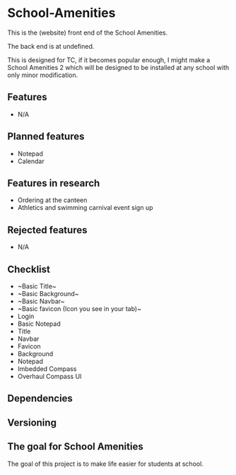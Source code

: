 # School-Amenities
This is the (website) front end of the School Amenities.

The back end is at undefined.

This is designed for TC, if it becomes popular enough, I might make a School Amenities 2 which will be designed to be installed at any school with only minor modification.

## Features
- N/A

## Planned features
- Notepad
- Calendar

## Features in research
- Ordering at the canteen
- Athletics and swimming carnival event sign up

## Rejected features
- N/A

## Checklist
- ~Basic Title~
- ~Basic Background~
- ~Basic Navbar~
- ~Basic favicon (Icon you see in your tab)~
- Login
- Basic Notepad
- Title
- Navbar
- Favicon
- Background
- Notepad
- Imbedded Compass
- Overhaul Compass UI

## Dependencies

## Versioning

## The goal for School Amenities
The goal of this project is to make life easier for students at school.
